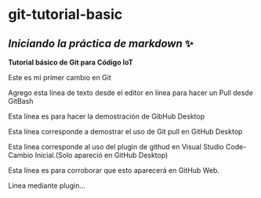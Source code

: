 # git-tutorial-basic

## *Iniciando la práctica de markdown* :sparkles:

**Tutorial básico de Git para Código IoT**

Este es mi primer cambio en Git

Agrego esta línea de texto desde el editor en línea para hacer un Pull desde GitBash

Esta línea es para hacer la demostración de GibHub Desktop

Esta línea corresponde a demostrar el uso de Git pull en GitHub Desktop                                                                                                       

Esta linea corresponde al uso del plugin de githud en Visual Studio Code-Cambio Inicial.(Solo apareció en GitHub Desktop)

Esta línea es para corroborar que esto aparecerá en GitHub Web.

Linea mediante plugin...